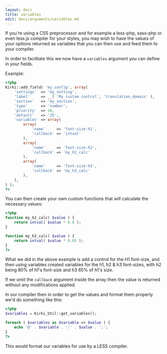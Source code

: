 ```yaml
---
layout: docs
title: variables
edit: docs/arguments/variables.md
---
```



If you're using a CSS preprocessor and for example a less-php, sass-php or even less.js compiler for your styles, you may wish to have the values of your options returned as variables that you can then use and feed them to your compiler.

In order to facilitate this we now have a `variables` argument you can define in your fields.

Example:

```php
<?php
Kirki::add_field( 'my_config', array(
	'settings'  => 'my_setting',
	'label'     => __( 'My custom control', 'translation_domain' ),
	'section'   => 'my_section',
	'type'      => 'number',
	'priority'  => 10,
	'default'   => '25',
	'variables' => array(
		array(
			'name'     => 'font-size-h1',
			'callback' => 'intval'
		),
		array(
			'name'     => 'font-size-h2',
			'callback' => 'my_h2_calc'
		),
		array(
			'name'     => 'font-size-h3',
			'callback' => 'my_h3_calc'
		),
	),
) );
?>
```

You can then create your own custom functions that will calculate the necessary values:

```php
<?php
function my_h2_calc( $value ) {
	return intval( $value * 0.8 );
}

function my_h3_calc( $value ) {
	return intval( $value * 0.65 );
}
?>
```

What we did in the above example is add a control for the H1 font-size, and then using variables created variables for the h1, h2 & h3 font-sizes, with h2 being 80% of h1's font-size and h3 65% of h1's size.

If we omit the `callback` argument inside the array then the value is returned without any modifications applied.

In our compiler then in order to get the values and format them properly we'd do something like this:

```php
<?php
$variables = Kirki_Util::get_variables();

foreach ( $variables as $variable => $value ) {
	echo '@' . $variable . ':' . $value . ';';
}
?>
```

This would format our variables for use by a LESS compiler.
